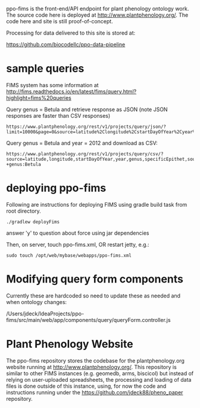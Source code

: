 ppo-fims is the front-end/API endpoint for plant phenology ontology work.  The source code here is deployed at  http://www.plantphenology.org/.   The code here and site is still proof-of-concept.  

Processing for data delivered to this site is stored at:

https://github.com/biocodellc/ppo-data-pipeline


# sample queries

FIMS system has some information at http://fims.readthedocs.io/en/latest/fims/query.html?highlight=fims%20queries

Query  genus = Betula and retrieve response as JSON (note JSON responses are faster than CSV responses)
```
https://www.plantphenology.org/rest/v1/projects/query/json/?limit=10000&page=0&source=latitude%2Clongitude%2CstartDayOfYear%2Cyear%2Cgenus%2CspecificEpithet%2Csource&q=genus:Betula
```

Query  genus = Betula  and year = 2012 and download as CSV:
```
https://www.plantphenology.org/rest/v1/projects/query/csv/?source=latitude,longitude,startDayOfYear,year,genus,specificEpithet,source&q=+year:2012 +genus:Betula
```

# deploying ppo-fims

Following are instructions for deploying FIMS using gradle build task from root directory.
```
./gradlew deployFims   
```
answer 'y' to question about force using jar dependencies

Then, on server, touch ppo-fims.xml, OR restart jetty, e.g.:
```
sudo touch /opt/web/mybase/webapps/ppo-fims.xml
```

# Modifying query form components
Currently these are hardcoded so need to update these as needed and when ontology changes:

/Users/jdeck/IdeaProjects/ppo-fims/src/main/web/app/components/query/queryForm.controller.js 

# Plant Phenology Website
The ppo-fims repository stores the codebase for the plantphenology.org website running at http://www.plantphenology.org/.  This repository is similar to other FIMS instances (e.g. geomedb, arms, biscicol) but instead of relying on user-uploaded spreadsheets, the processing and loading of data files is done outside of this instance, using, for now the code and instructions running under the https://github.com/jdeck88/pheno_paper repository.  
